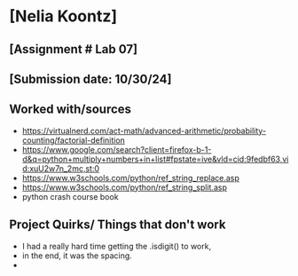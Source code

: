 # [Nelia Koontz]
## [Assignment # Lab 07]
## [Submission date: 10/30/24]
## Worked with/sources 
* https://virtualnerd.com/act-math/advanced-arithmetic/probability-counting/factorial-definition
* https://www.google.com/search?client=firefox-b-1-d&q=python+multiply+numbers+in+list#fpstate=ive&vld=cid:9fedbf63,vid:xuU2w7n_2mc,st:0
* https://www.w3schools.com/python/ref_string_replace.asp
* https://www.w3schools.com/python/ref_string_split.asp
* python crash course book
## Project Quirks/ Things that don't work
* I had a really hard time getting the .isdigit() to work,
* in the end, it was the spacing.
* 
